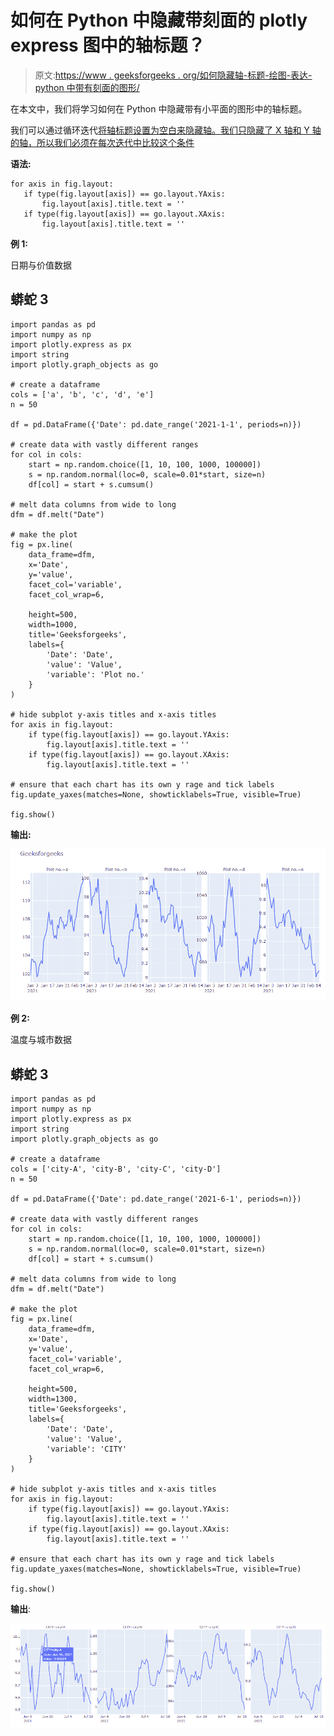 # 如何在 Python 中隐藏带刻面的 plotly express 图中的轴标题？

> 原文:[https://www . geeksforgeeks . org/如何隐藏轴-标题-绘图-表达-python 中带有刻面的图形/](https://www.geeksforgeeks.org/how-to-hide-axis-titles-in-plotly-express-figure-with-facets-in-python/)

在本文中，我们将学习如何在 Python 中隐藏带有小平面的图形中的轴标题。

我们可以通过循环迭代[将轴标题设置为空白来隐藏轴。我们只隐藏了 X 轴和 Y 轴的轴，所以我们必须在每次迭代中比较这个条件](https://www.geeksforgeeks.org/python-for-loops/)

**语法:**

```
for axis in fig.layout:
   if type(fig.layout[axis]) == go.layout.YAxis:
       fig.layout[axis].title.text = ''  
   if type(fig.layout[axis]) == go.layout.XAxis:
       fig.layout[axis].title.text = ''
```

**例 1:**

日期与价值数据

## 蟒蛇 3

```
import pandas as pd
import numpy as np
import plotly.express as px
import string
import plotly.graph_objects as go

# create a dataframe
cols = ['a', 'b', 'c', 'd', 'e']
n = 50

df = pd.DataFrame({'Date': pd.date_range('2021-1-1', periods=n)})

# create data with vastly different ranges
for col in cols:
    start = np.random.choice([1, 10, 100, 1000, 100000])
    s = np.random.normal(loc=0, scale=0.01*start, size=n)
    df[col] = start + s.cumsum()

# melt data columns from wide to long
dfm = df.melt("Date")

# make the plot
fig = px.line(
    data_frame=dfm,
    x='Date',
    y='value',
    facet_col='variable',
    facet_col_wrap=6,

    height=500,
    width=1000,
    title='Geeksforgeeks',
    labels={
        'Date': 'Date',
        'value': 'Value',
        'variable': 'Plot no.'
    }
)

# hide subplot y-axis titles and x-axis titles
for axis in fig.layout:
    if type(fig.layout[axis]) == go.layout.YAxis:
        fig.layout[axis].title.text = ''
    if type(fig.layout[axis]) == go.layout.XAxis:
        fig.layout[axis].title.text = ''

# ensure that each chart has its own y rage and tick labels
fig.update_yaxes(matches=None, showticklabels=True, visible=True)

fig.show()
```

**输出:**

![](img/8adb1ed2b3e4832e46db752836bccf0f.png)

**例 2:**

温度与城市数据

## 蟒蛇 3

```
import pandas as pd
import numpy as np
import plotly.express as px
import string
import plotly.graph_objects as go

# create a dataframe
cols = ['city-A', 'city-B', 'city-C', 'city-D']
n = 50

df = pd.DataFrame({'Date': pd.date_range('2021-6-1', periods=n)})

# create data with vastly different ranges
for col in cols:
    start = np.random.choice([1, 10, 100, 1000, 100000])
    s = np.random.normal(loc=0, scale=0.01*start, size=n)
    df[col] = start + s.cumsum()

# melt data columns from wide to long
dfm = df.melt("Date")

# make the plot
fig = px.line(
    data_frame=dfm,
    x='Date',
    y='value',
    facet_col='variable',
    facet_col_wrap=6,

    height=500,
    width=1300,
    title='Geeksforgeeks',
    labels={
        'Date': 'Date',
        'value': 'Value',
        'variable': 'CITY'
    }
)

# hide subplot y-axis titles and x-axis titles
for axis in fig.layout:
    if type(fig.layout[axis]) == go.layout.YAxis:
        fig.layout[axis].title.text = ''
    if type(fig.layout[axis]) == go.layout.XAxis:
        fig.layout[axis].title.text = ''

# ensure that each chart has its own y rage and tick labels
fig.update_yaxes(matches=None, showticklabels=True, visible=True)

fig.show()
```

**输出**:

![](img/013e5a0edb74d1d49561230bb827b53b.png)